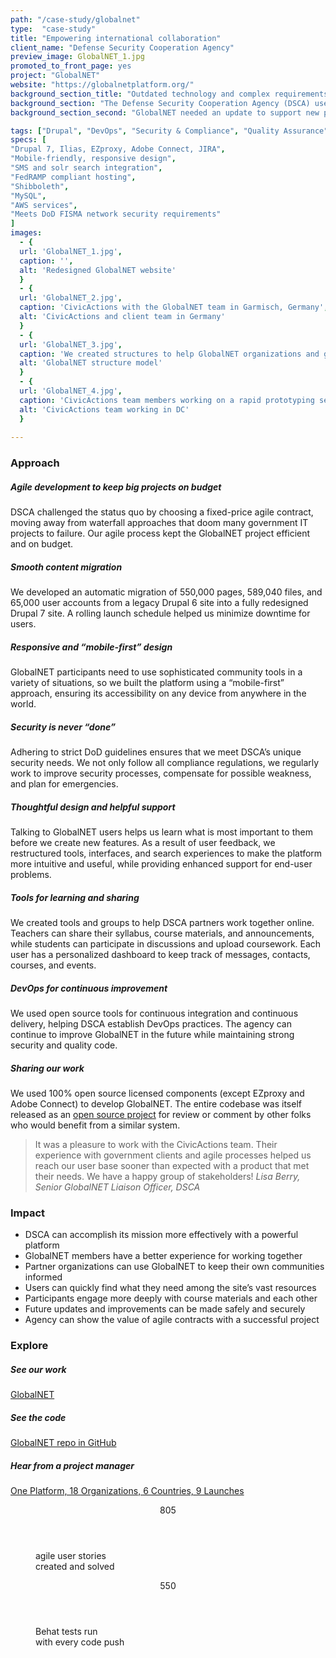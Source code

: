 ```yaml
---
path: "/case-study/globalnet"
type:  "case-study"
title: "Empowering international collaboration"
client_name: "Defense Security Cooperation Agency"
preview_image: GlobalNET_1.jpg
promoted_to_front_page: yes
project: "GlobalNET"
website: "https://globalnetplatform.org/"
background_section_title: "Outdated technology and complex requirements"
background_section: "The Defense Security Cooperation Agency (DSCA) uses the GlobalNET platform to facilitate secure collaboration among its partner organizations. GlobalNET’s 76,000 participants are comprised of military, diplomatic, law enforcement, and civilian government personnel throughout the world. They speak many languages and possess varying degrees of technical know-how, so GlobalNET must be accessible and easy to use for everyone -- while meeting the highest standards for security."
background_section_second: "GlobalNET needed an update to support new participants, additional features, and a better user experience. Multiple layers of customers and microservices made the project very complex. With over 1,500 content updates to the site per day, the modernization needed to be completed with minimal disruption to thousands of users."

tags: ["Drupal", "DevOps", "Security & Compliance", "Quality Assurance", "UX", "Support"]
specs: [
"Drupal 7, Ilias, EZproxy, Adobe Connect, JIRA",
"Mobile-friendly, responsive design",
"SMS and solr search integration", 
"FedRAMP compliant hosting", 
"Shibboleth", 
"MySQL", 
"AWS services",
"Meets DoD FISMA network security requirements"
]
images:
  - {
  url: 'GlobalNET_1.jpg', 
  caption: '', 
  alt: 'Redesigned GlobalNET website'
  }
  - {
  url: 'GlobalNET_2.jpg', 
  caption: 'CivicActions with the GlobalNET team in Garmisch, Germany', 
  alt: 'CivicActions and client team in Germany'
  }
  - {
  url: 'GlobalNET_3.jpg', 
  caption: 'We created structures to help GlobalNET organizations and groups manage their own content.', 
  alt: 'GlobalNET structure model'
  }
  - {
  url: 'GlobalNET_4.jpg', 
  caption: 'CivicActions team members working on a rapid prototyping session for GlobalNET', 
  alt: 'CivicActions team working in DC'
  }
  
---
```


### Approach

##### Agile development to keep big projects on budget
DSCA challenged the status quo by choosing a fixed-price agile contract, moving away from waterfall approaches that doom many government IT projects to failure. Our agile process kept the GlobalNET project efficient and on budget.

##### Smooth content migration
We developed an automatic migration of 550,000 pages, 589,040 files, and 65,000 user accounts from a legacy Drupal 6 site into a fully redesigned Drupal 7 site. A rolling launch schedule helped us minimize downtime for users.

##### Responsive and “mobile-first” design
GlobalNET participants need to use sophisticated community tools in a variety of situations, so we built the platform using a “mobile-first” approach, ensuring its accessibility on any device from anywhere in the world.

##### Security is never “done”
Adhering to strict DoD guidelines ensures that we meet DSCA’s unique security needs. We not only follow all compliance regulations, we regularly work to improve security processes, compensate for possible weakness, and plan for emergencies.

##### Thoughtful design and helpful support
Talking to GlobalNET users helps us learn what is most important to them before we create new features. As a result of user feedback, we restructured tools, interfaces, and search experiences to make the platform more intuitive and useful, while providing enhanced support for end-user problems.

##### Tools for learning and sharing
We created tools and groups to help DSCA partners work together online. Teachers can share their syllabus, course materials, and announcements, while students can participate in discussions and upload coursework. Each user has a personalized dashboard to keep track of messages, contacts, courses, and events.

##### DevOps for continuous improvement
We used open source tools for continuous integration and continuous delivery, helping DSCA establish DevOps practices. The agency can continue to improve GlobalNET in the future while maintaining strong security and quality code.

##### Sharing our work
We used 100% open source licensed components (except EZproxy and Adobe Connect) to develop GlobalNET. The entire codebase was itself released as an [open source project](https://github.com/CivicActions/globalnet) for review or comment by other folks who would benefit from a similar system.


<blockquote>
It was a pleasure to work with the CivicActions team. Their experience with government clients and agile processes helped us reach our user base sooner than expected with a product that met their needs. We have a happy group of stakeholders!
<cite>Lisa Berry, Senior GlobalNET Liaison Officer, DSCA </cite>
</blockquote>

### Impact
* DSCA can accomplish its mission more effectively with a powerful platform
* GlobalNET members have a better experience for working together
* Partner organizations can use GlobalNET to keep their own communities informed
* Users can quickly find what they need among the site’s vast resources
* Participants engage more deeply with course materials and each other
* Future updates and improvements can be made safely and securely
* Agency can show the value of agile contracts with a successful project

### Explore
##### See our work
[GlobalNET](https://globalnetplatform.org/)

##### See the code
[GlobalNET repo in GitHub](https://github.com/CivicActions/globalnet)

##### Hear from a project manager
[One Platform, 18 Organizations, 6 Countries, 9 Launches](https://medium.com/civicactions/one-platform-18-organizations-6-countries-and-9-launches-723016365468)

 
<figure>
  <div> 
    <header>805</header>
    <p>agile user stories <br> created and solved <p>
  </div>
  <div> 
      <header>550</header>
      <p>Behat tests run <br> with every code push <p>
  </div>
</figure>
